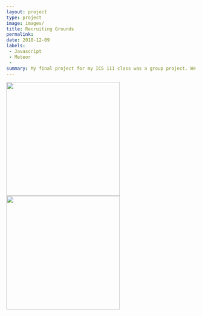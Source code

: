 ```yaml
---
layout: project
type: project
image: images/
title: Recruiting Grounds
permalink:
date: 2018-12-09
labels:
 - Javascript
 - Meteor
 - 
summary: My final project for my ICS 111 class was a group project. We recreated the game Space Invaders.
---
```

<img src="/images/" width="300" height="300">
<img src="/images/" width="300" height="300">